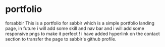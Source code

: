 # portfolio
forsabbir
This is a portfolio for sabbir which is a simple portfolio landing page, 
in future i will add some skill and nav bar and 
i will add some responsive pngs to make it perfect ! 
i have added hyperlink on the contact section to transfer the page to sabbir's github  profile. 
